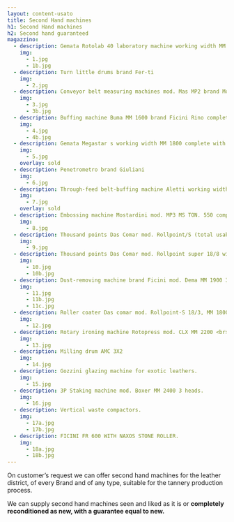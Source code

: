 ```yaml
---
layout: content-usato
title: Second Hand machines
h1: Second Hand machines
h2: Second hand guaranteed
magazzino:
  - description: Gemata Rotolab 40 laboratory machine working width MM 400
    img:
      - 1.jpg
      - 1b.jpg
  - description: Turn little drums brand Fer-ti
    img:
      - 2.jpg
  - description: Conveyor belt measuring machines mod. Mas MP2 brand Mostardini
    img:
      - 3.jpg
      - 3b.jpg
  - description: Buffing machine Buma MM 1600 brand Ficini Rino complete with its dedusting machine working width MM 1900
    img:
      - 4.jpg
      - 4b.jpg
  - description: Gemata Megastar s working width MM 1800 complete with its spreader and no. 03 cylinders
    img:
      - 5.jpg
    overlay: sold
  - description: Penetrometro brand Giuliani
    img:
      - 6.jpg
  - description: Through-feed belt-buffing machine Aletti working width MM 1800
    img:
      - 7.jpg
    overlay: sold
  - description: Embossing machine Mostardini mod. MP3 MS TON. 550 complete with shiny plate MM 1600 X 1200
    img:
      - 8.jpg
  - description: Thousand points Das Comar mod. Rollpoint/S (total usable rollers no. 04) with introducer belt working width MM 1800
    img:
      - 9.jpg
  - description: Thousand points Das Comar mod. Rollpoint super 18/8 with spreader working width MM 1800 (total usable rollers no. 08)
    img:
      - 10.jpg
      - 10b.jpg
  - description: Dust-removing machine brand Ficini mod. Dema MM 1900 3 blowing heads. <br>Complete with Robuschi blower.
    img:
      - 11.jpg
      - 11b.jpg
      - 11c.jpg
  - description: Roller coater Das comar mod. Rollpoint-S 18/3, MM 1800. <br> Complete with introducer leathers.
    img:
      - 12.jpg
  - description: Rotary ironing machine Rotopress mod. CLX MM 2200 <br> Complete with Applicart and felt protection.
    img:
      - 13.jpg
  - description: Milling drum AMC 3X2
    img:
      - 14.jpg
  - description: Gozzini glazing machine for exotic leathers.
    img:
      - 15.jpg
  - description: 3P Staking machine mod. Boxer MM 2400 3 heads.
    img:
      - 16.jpg
  - description: Vertical waste compactors.
    img:
      - 17a.jpg
      - 17b.jpg
  - description: FICINI FR 600 WITH NAXOS STONE ROLLER.
    img:
      - 18a.jpg
      - 18b.jpg
---
```


On customer’s request we can offer second hand machines for the leather district, of every Brand and of any type, suitable for the tannery production process.

We can supply second hand machines seen and liked as it is or **completely reconditioned as new, with a guarantee equal to new.**
